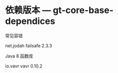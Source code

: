 # 依赖版本 — gt-core-base-dependices

常见容错

> <dependency>
<groupId>net.jodah</groupId>
<artifactId>failsafe</artifactId>
<version>2.3.3</version>
</dependency>

Java 8 函数库

> <dependency>
<groupId>io.vavr</groupId>
<artifactId>vavr</artifactId>
<version>0.10.2</version>
</dependency>